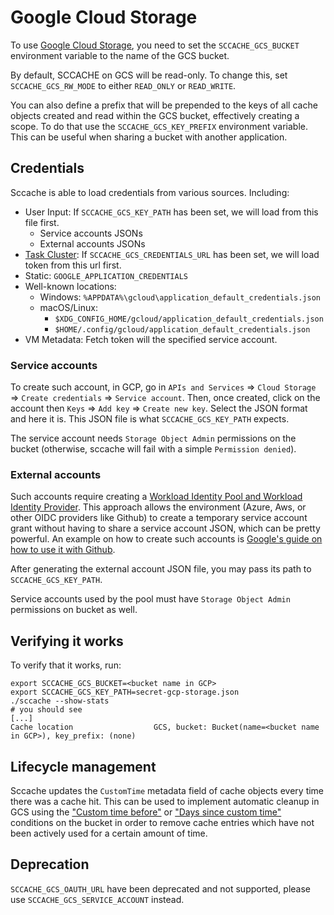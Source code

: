 # Google Cloud Storage

To use [Google Cloud Storage](https://cloud.google.com/storage/), you need to set
the `SCCACHE_GCS_BUCKET` environment variable to the name of the GCS bucket.

By default, SCCACHE on GCS will be read-only. To change this, set `SCCACHE_GCS_RW_MODE`
to either `READ_ONLY` or `READ_WRITE`.

You can also define a prefix that will be prepended to the keys of all cache objects
created and read within the GCS bucket, effectively creating a scope. To do that
use the `SCCACHE_GCS_KEY_PREFIX` environment variable. This can be useful when
sharing a bucket with another application.

## Credentials

Sccache is able to load credentials from various sources. Including:

- User Input: If `SCCACHE_GCS_KEY_PATH` has been set, we will load from this file
  first.
  - Service accounts JSONs
  - External accounts JSONs
- [Task Cluster](https://taskcluster.net/): If `SCCACHE_GCS_CREDENTIALS_URL` has
  been set, we will load token from this url first.
- Static: `GOOGLE_APPLICATION_CREDENTIALS`
- Well-known locations:
  - Windows: `%APPDATA%\gcloud\application_default_credentials.json`
  - macOS/Linux:
    - `$XDG_CONFIG_HOME/gcloud/application_default_credentials.json`
    - `$HOME/.config/gcloud/application_default_credentials.json`
- VM Metadata: Fetch token will the specified service account.

### Service accounts

To create such account, in GCP, go in `APIs and Services` => `Cloud Storage` =>
`Create credentials` => `Service account`. Then, once created, click on the account
then `Keys` => `Add key` => `Create new key`. Select the JSON format and here it
is. This JSON file is what `SCCACHE_GCS_KEY_PATH` expects.

The service account needs `Storage Object Admin` permissions on the bucket
(otherwise, sccache will fail with a simple `Permission denied`).

### External accounts

Such accounts require creating a [Workload Identity Pool and Workload Identity Provider].
This approach allows the environment (Azure, Aws, or other OIDC providers like Github)
to create a temporary service account grant without having to share a service account
JSON, which can be pretty powerful. An example on how to create such accounts is
[Google's guide on how to use it with Github].

After generating the external account JSON file, you may pass its path to `SCCACHE_GCS_KEY_PATH`.

Service accounts used by the pool must have `Storage Object Admin` permissions on
bucket as well.

## Verifying it works

To verify that it works, run:

```
export SCCACHE_GCS_BUCKET=<bucket name in GCP>
export SCCACHE_GCS_KEY_PATH=secret-gcp-storage.json
./sccache --show-stats
# you should see
[...]
Cache location                  GCS, bucket: Bucket(name=<bucket name in GCP>), key_prefix: (none)
```

## Lifecycle management

Sccache updates the `CustomTime` metadata field of cache objects every time
there was a cache hit.
This can be used to implement automatic cleanup in GCS using the
["Custom time before"](https://cloud.google.com/storage/docs/lifecycle#customtimebefore)
or ["Days since custom time"](https://cloud.google.com/storage/docs/lifecycle#dayssincecustomtime)
conditions on the bucket in order to remove cache entries which have not been
actively used for a certain amount of time.

## Deprecation

`SCCACHE_GCS_OAUTH_URL` have been deprecated and not supported, please use `SCCACHE_GCS_SERVICE_ACCOUNT` instead.

[Workload Identity Pool and Workload Identity Provider]: https://cloud.google.com/iam/docs/manage-workload-identity-pools-providers
[Google's guide on how to use it with Github]: https://cloud.google.com/blog/products/identity-security/enabling-keyless-authentication-from-github-actions
